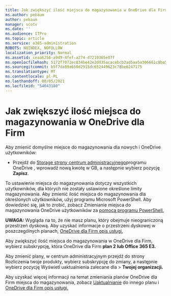 ```yaml
---
title: Jak zwiększyć ilość miejsca do magazynowania w OneDrive dla Firm
ms.author: pebaum
author: pebaum
manager: scotv
ms.date: ''
ms.audience: ITPro
ms.topic: article
ms.service: o365-administration
ROBOTS: NOINDEX, NOFOLLOW
localization_priority: Normal
ms.assetid: ceaa6256-a9d9-4fef-a274-d7219365e07f
ms.openlocfilehash: 5172f7072ec834be42e2dd35acacebcb2ad5aa5a306661c8ba5ff6ed888f63f1
ms.sourcegitcommit: b5f7da89a650d2915dc652449623c78be6247175
ms.translationtype: MT
ms.contentlocale: pl-PL
ms.lasthandoff: 08/05/2021
ms.locfileid: "54043180"
---
```

# <a name="how-to-increase-storage-in-onedrive-for-business"></a>Jak zwiększyć ilość miejsca do magazynowania w OneDrive dla Firm

Aby zmienić domyślne miejsce do magazynowania dla nowych i OneDrive użytkowników:
  
- Przejdź do [Storage strony centrum administracyjnego](https://admin.onedrive.com/?v=StorageSettings)programu OneDrive , wprowadź nową kwotę w GB, a następnie wybierz pozycję **Zapisz**.

To ustawienie miejsca do magazynowania dotyczy wszystkich użytkowników, dla których nie zostały ustawione określone limity magazynowania. Aby zmienić ilość miejsca do magazynowania dla określonych użytkowników, użyj programu Microsoft PowerShell. Aby dowiedzieć się, jak to zrobić, zobacz Zmienianie miejsca do magazynowania OneDrive użytkowników za [pomocą programu PowerShell.](https://docs.microsoft.com/onedrive/change-user-storage)

**UWAGA:** Wygląda na to, że nie masz planu, który obejmuje nieograniczoną przestrzeń dyskową. Aby uzyskać informacje o przestrzeni dyskowej w poszczególnych planach, [OneDrive dla Firm opis usługi.](https://docs.microsoft.com/office365/servicedescriptions/onedrive-for-business-service-description)
  
Aby zwiększyć ilość miejsca do magazynowania w OneDrive dla Firm, wybierz subskrypcję, która OneDrive dla Firm **plan 2** **lub Office 365 E3.**
  
Aby zmienić plany, w centrum administracyjnym przejdź do strony Rozliczenia twoje produkty, wybierz subskrypcję do zmiany, a następnie wybierz pozycję Wyświetl uaktualnienia zalecane dla  \> [](https://go.microsoft.com/fwlink/p/?linkid=842054) **Twojej organizacji.**
  
Aby uzyskać więcej informacji na temat zmieniania planów OneDrive dla Firm miejsca do magazynowania, zobacz [Uaktualnianie](https://docs.microsoft.com/microsoft-365/commerce/subscriptions/upgrade-to-different-plan) do innego planu i [OneDrive dla Firm opis usługi.](https://docs.microsoft.com/office365/servicedescriptions/onedrive-for-business-service-description)